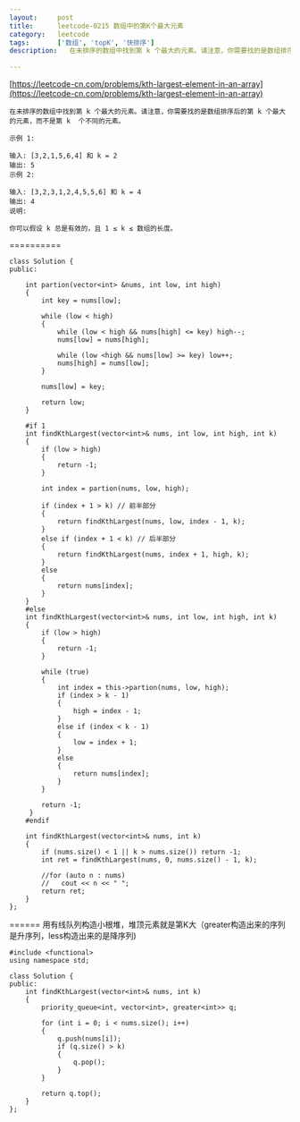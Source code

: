 ```yaml
---
layout:     post
title:      leetcode-0215 数组中的第K个最大元素
category:   leetcode
tags:       ['数组', 'topK', '快排序']
description:   在未排序的数组中找到第 k 个最大的元素。请注意，你需要找的是数组排序后的第 k 个最大的元素，而不是第 k 个不同的元素。

---
```

[https://leetcode-cn.com/problems/kth-largest-element-in-an-array](https://leetcode-cn.com/problems/kth-largest-element-in-an-array)

    在未排序的数组中找到第 k 个最大的元素。请注意，你需要找的是数组排序后的第 k 个最大的元素，而不是第 k  个不同的元素。
    
    示例 1:
    
    输入: [3,2,1,5,6,4] 和 k = 2
    输出: 5
    示例 2:
    
    输入: [3,2,3,1,2,4,5,5,6] 和 k = 4
    输出: 4
    说明:
    
    你可以假设 k 总是有效的，且 1 ≤ k ≤ 数组的长度。

==========

    class Solution {
    public:
        
        int partion(vector<int> &nums, int low, int high)
        {
            int key = nums[low];
            
            while (low < high)
            {
                while (low < high && nums[high] <= key) high--;
                nums[low] = nums[high];
                
                while (low <high && nums[low] >= key) low++;
                nums[high] = nums[low];
            }
            
            nums[low] = key;
            
            return low;
        }
        
        #if 1
        int findKthLargest(vector<int>& nums, int low, int high, int k)
        {
            if (low > high)
            {
                return -1;
            }
            
            int index = partion(nums, low, high);
    
            if (index + 1 > k) // 前半部分
            {
                return findKthLargest(nums, low, index - 1, k);
            }
            else if (index + 1 < k) // 后半部分
            {
                return findKthLargest(nums, index + 1, high, k);
            }
            else
            {
                return nums[index];
            }
        }
        #else
        int findKthLargest(vector<int>& nums, int low, int high, int k)
        {
            if (low > high)
            {
                return -1;
            }
            
            while (true)
            {
                int index = this->partion(nums, low, high);
                if (index > k - 1)
                {
                    high = index - 1;
                }
                else if (index < k - 1)
                {
                    low = index + 1;
                }
                else
                {
                    return nums[index];
                }
            }
            
            return -1;
         }
        #endif
        
        int findKthLargest(vector<int>& nums, int k)
        {
            if (nums.size() < 1 || k > nums.size()) return -1;
            int ret = findKthLargest(nums, 0, nums.size() - 1, k);
            
            //for (auto n : nums)
            //   cout << n << " ";
            return ret;
        }
    };


======
用有线队列构造小根堆，堆顶元素就是第K大（greater构造出来的序列是升序列，less构造出来的是降序列)

    #include <functional>
    using namespace std;
    
    class Solution {
    public:
        int findKthLargest(vector<int>& nums, int k)
        {
            priority_queue<int, vector<int>, greater<int>> q;   
            
            for (int i = 0; i < nums.size(); i++)
            {
                q.push(nums[i]);
                if (q.size() > k)
                {
                    q.pop();
                }
            }
            
            return q.top();
        }
    };
